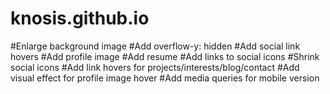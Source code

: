 # knosis.github.io
#Enlarge background image
#Add overflow-y: hidden
#Add social link hovers
#Add profile image
#Add resume
#Add links to social icons
#Shrink social icons
#Add link hovers for projects/interests/blog/contact
#Add visual effect for profile image hover
#Add media queries for mobile version
